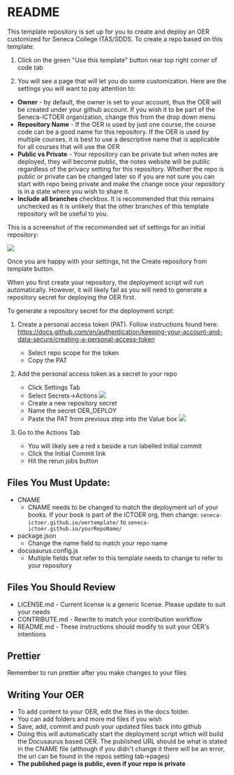# README

This template repository is set up for you to create and deploy an OER customized for Seneca College ITAS/SDDS. To create a repo based on this template:

1. Click on the green "Use this template" button near top right corner of code tab

2. You will see a page that will let you do some customization. Here are the settings you will want to pay attention to:

- **Owner** - by default, the owner is set to your account, thus the OER will be created under your github account. If you wish it to be part of the Seneca-ICTOER organization, change this from the drop down menu
- **Repository Name** - If the OER is used by just one course, the course code can be a good name for this repository. If the OER is used by multiple courses, it is best to use a descriptive name that is applicable for all courses that will use the OER
- **Public vs Private** - Your repository can be private but when notes are deployed, they will become public, the notes website will be public regardless of the privacy setting for this repository. Whether the repo is public or private can be changed later so if you are not sure you can start with repo being private and make the change once your repository is in a state where you wish to share it.
- **Include all branches** checkbox. It is recommended that this remains unchecked as it is unlikely that the other branches of this template repository will be useful to you.

This is a screenshot of the recommended set of settings for an initial repository:

![](https://seneca-ictoer.github.io/OERResources/OERTemplate/templatesettings.png)

Once you are happy with your settings, hit the Create repository from template button.

When you first create your repository, the deployment script will run automatically. However, it will likely fail as you will need to generate a repository secret for deploying the OER first.

To generate a repository secret for the deployment script:

1. Create a personal access token (PAT). Follow instructions found here: https://docs.github.com/en/authentication/keeping-your-account-and-data-secure/creating-a-personal-access-token

   - Select repo scope for the token
   - Copy the PAT

2. Add the personal access token as a secret to your repo

   - Click Settings Tab
   - Select Secrets->Actions
     ![](https://seneca-ictoer.github.io/OERResources/OERTemplate/secrets1.png)
   - Create a new repository secret
   - Name the secret OER_DEPLOY
   - Paste the PAT from previous step into the Value box
     ![](https://seneca-ictoer.github.io/OERResources/OERTemplate/secrets2.png)

3. Go to the Actions Tab
   - You will likely see a red x beside a run labelled Initial commit
   - Click the Initial Commit link
   - Hit the rerun jobs button

## Files You Must Update:

- CNAME
  - CNAME needs to be changed to match the deployment url of your books. If your book is part of the ICTOER org, then change:
    `seneca-ictoer.github.io/oertemplate/` to `seneca-ictoer.github.io/yourRepoName/`
- package.json
  - Change the name field to match your repo name
- docusaurus.config.js
  - Multiple fields that refer to this template needs to change to refer to your repository

## Files You Should Review

- LICENSE.md - Current license is a generic license. Please update to suit your needs
- CONTRIBUTE.md - Rewrite to match your contribution workflow
- README.md - These instructions should modify to suit your OER's intentions

## Prettier

Remember to run prettier after you make changes to your files

## Writing Your OER

- To add content to your OER, edit the files in the docs folder.
- You can add folders and more md files if you wish
- Save, add, commit and push your updated files back into github
- Doing this will automatically start the deployment script which will build the Docusaurus based OER. The published URL should be what is stated in the CNAME file (although if you didn't change it there will be an error, the url can be found in the repos setting tab->pages)
- **The published page is public, even if your repo is private**
